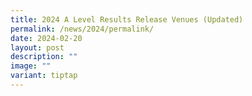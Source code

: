 ```yaml
---
title: 2024 A Level Results Release Venues (Updated)
permalink: /news/2024/permalink/
date: 2024-02-20
layout: post
description: ""
image: ""
variant: tiptap
---
```

